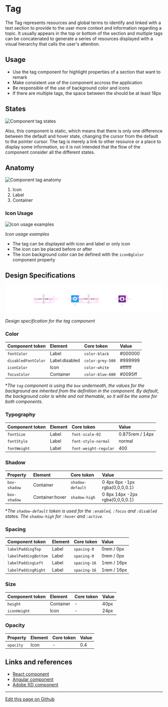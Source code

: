# Tag

The Tag represents resources and global terms to identify and linked with a text section to provide to the user more context and information regarding a topic. It usually appears in the top or bottom of the section and multiple tags can be concatenated to generate a series of resources displayed with a visual hierarchy that calls the user's attention.


## Usage

- Use the tag component for highlight properties of a section that want to remark
- Make consistent use of the component accross the application
- Be responsible of the use of background color and icons
- If there are multiple tags, the space between the should be at least 16px


## States

![Component tag states](images/tag_states.png)

Also, this component is static, which means that there is only one difference between the default and hover state, changing the cursor from the default to the pointer cursor. The tag is merely a link to other resource or a place to display some information, so it is not intended that the flow of the component consider all the different states.


## Anatomy

![Component tag anatomy](images/tag_anatomy.png)

1. Icon
2. Label
3. Container



### Icon Usage

![Icon usage examples](images/tag_icon.png)

_Icon usage examples_

* The tag can be displayed with icon and label or only icon
* The icon can be placed before or after
* The icon background color can be defined with the `iconBgColor` component property


## Design Specifications

![Design specification for the tag component](images/tag_specs.png)

_Design specification for the tag component_


### Color

| Component token      | Element          | Core token        | Value      |
| :------------------- | :--------------- | :---------------- | :--------- |
| `fontColor`          | Label            | `color-black`     | #000000    |
| `disabledFontColor`  | Label:disabled   | `color-grey-500`  | #999999    |
| `iconColor`          | Icon             | `color-white`     | #ffffff    |
| `focusColor`         | Container        | `color-blue-600`  | #0095ff    |

*_The `tag` component is using the `box` underneath, the values for the background are inherited from the definition in the component. By default, the background color is white and not themable, so it will be the same for both components._


### Typography

| Component token   | Element          | Core token              | Value           |
| :---------------- | :--------------- | :---------------------- | :-------------- |
| `fontSize`        | Label            | `font-scale-02`         | 0.875rem / 14px |
| `fontStyle`       | Label            | `font-style-normal`     | normal          |
| `fontWeight`      | Label            | `font-weight-regular`   | 400             |

### Shadow

| Property        | Element           | Core token        | Value                           |
| :-------------- | :---------------- | :---------------- | :------------------------------ |
| `box-shadow`    | Container         | `shadow-default`  | 0 4px 6px -1px rgba(0,0,0,0.1)  |
| `box-shadow`    | Container:hover   | `shadow-high`     | 0 8px 14px -2px rgba(0,0,0,0.1) |

*_The `shadow-default` token is used for the `:enabled`, `:focus` and `:disabled` states. The `shadow-high` for `:hover` and `:active`._

### Spacing

| Component token        | Element          | Core token    | Value       |
| :--------------------- | :--------------- | :------------ | :---------- |
| `labelPaddingTop`      | Label            | `spacing-0 `  | 0rem / 0px  |
| `labelPaddingBottom`   | Label            | `spacing-0 `  | 0rem / 0px  |
| `labelPaddingLeft`     | Label            | `spacing-16`  | 1rem / 16px |
| `labelPaddingRight`    | Label            | `spacing-16`  | 1rem / 16px |


### Size

| Component token   | Element          | Core token     | Value      |
| :---------------- | :--------------- | :------------- | :--------- |
| `height`          | Container        | -              | 40px       |
| `iconHeight`      | Icon             | -              | 24px       |

### Opacity

| Property          | Element          | Core token     | Value      |
| :---------------- | :--------------- | :------------- | :--------- |
| `opacity`         | Icon             | -              | 0.4        |

## Links and references

* [React component](https://developer.dxc.com/tools/react/next/#/components/tag)
* [Angular component](https://developer.dxc.com/tools/angular/next/#/components/tag)
* [Adobe XD component](https://xd.adobe.com/view/f37b0e8f-1e02-48fa-bc31-a7deb148b5dc-a628/)

____________________________________________________________

[Edit this page on Github](https://github.com/dxc-technology/halstack-style-guide/blob/master/guidelines/components/tag/README.md)
